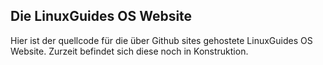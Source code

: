 ## Die LinuxGuides OS Website

Hier ist der quellcode für die über Github sites gehostete LinuxGuides OS Website.
Zurzeit befindet sich diese noch in Konstruktion.

